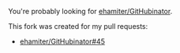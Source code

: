 You're probably looking for [ehamiter/GitHubinator](https://github.com/ehamiter/GitHubinator).

This fork was created for my pull requests:

* [ehamiter/GitHubinator#45](https://github.com/ehamiter/GitHubinator/pull/45)
